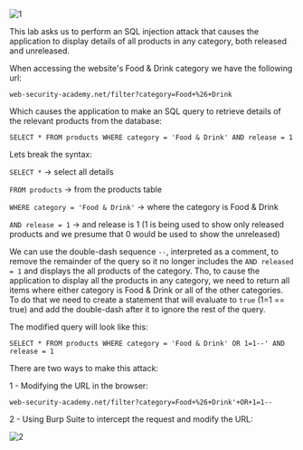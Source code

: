 
![1](https://user-images.githubusercontent.com/57036558/76711312-c1604d00-6706-11ea-930c-19f769f73079.png)


This lab asks us to perform an SQL injection attack that causes the application to display details of all products in any category, both released and unreleased.

When accessing the website's Food & Drink category we have the following url:

```
web-security-academy.net/filter?category=Food+%26+Drink
```

Which causes the application to make an SQL query to retrieve details of the relevant products from the database:

```
SELECT * FROM products WHERE category = 'Food & Drink' AND release = 1
```

Lets break the syntax:

`SELECT *` -> select all details

`FROM products` -> from the products table

`WHERE category = 'Food & Drink'` -> where the category is Food & Drink

`AND release = 1` -> and release is 1 (1 is being used to show only released products and we presume that 0 would be used to show the unreleased)

We can use the double-dash sequence `--`, interpreted as a comment, to remove the remainder of the query so it no longer includes the `AND released = 1` and displays the all products of the category. Tho, to cause the application to display all the products in any category, we need to return all items where either category is Food & Drink or all of the other categories. To do that we need to create a statement that will evaluate to `true` (1=1 == true) and add the double-dash after it to ignore the rest of the query. 

The modified query will look like this:

```
SELECT * FROM products WHERE category = 'Food & Drink' OR 1=1--' AND release = 1
```

There are two ways to make this attack:

1 - Modifying the URL in the browser:

```
web-security-academy.net/filter?category=Food+%26+Drink'+OR+1=1--
```

2 - Using Burp Suite to intercept the request and modify the URL:

![2](https://user-images.githubusercontent.com/57036558/76711934-09ce3980-670c-11ea-8af3-1a8122c8a2aa.png)



